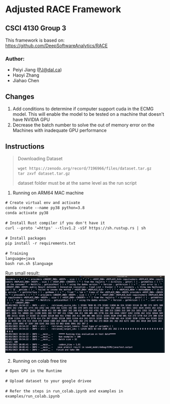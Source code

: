 # Adjusted RACE Framework
## CSCI 4130 Group 3
This framework is based on: https://github.com/DeepSoftwareAnalytics/RACE
### Author:
- Peiyi Jiang (PJ@dal.ca)
- Haoyi Zhang
- Jiahao Chen

## Changes
1. Add conditions to determine if computer support cuda in the ECMG model. This will enable 
the model to be tested on a machine that doesn't have NVIDIA GPU
2. Decrease the batch number to solve the out of memory error on the Machines 
with inadequate GPU performance

## Instructions
> Downloading Dataset
> ```
> wget https://zenodo.org/record/7196966/files/dataset.tar.gz
>tar zxvf dataset.tar.gz
> ```
> dataset folder must be at the same level as the run script
1. Running on ARM64 MAC machine
```
# Create virtual env and activate
conda create --name py38 python=3.8
conda activate py38

# Install Rust compiler if you don't have it
curl --proto '=https' --tlsv1.2 -sSf https://sh.rustup.rs | sh

# Install packages
pip install -r requirements.txt

# Training
language=java
bash run.sh $language
```
Run small result:
![arm run small result](images/arm64_no_gpu_run_small_result.png)

2. Running on colab free tire

```
# Open GPU in the Runtime

# Upload dataset to your google drivee

# Refer the steps in run_colab.ipynb and examples in 
examples/run_colab.ipynb
```